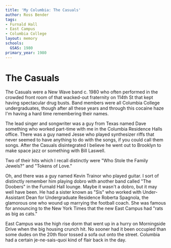 ```yaml
---
title: 'My Columbia: The Casuals'
author: Ross Bender
tags:
- Furnald Hall
- East Campus
- Columbia College
layout: memory
schools:
  GSAS: 1980
primary_year: 1980
---
```

# The Casuals

The Casuals were a New Wave band c. 1980 who often performed in the crowded front room of that wacked-out fraternity on 114th St that kept having spectacular drug busts. Band members were all Columbia College undergraduates, though after all these years and through this cocaine haze I'm having a hard time remembering their names.

The lead singer and songwriter was a guy from Texas named Dave something who worked part-time with me in the Columbia Residence Halls office. There was a guy named Jesse who played synthesizer riffs that never seemed to have anything to do with the songs, if you could call them songs. After the Casuals disintegrated I believe he went out to Brooklyn to make space jazz or something with Bill Laswell.

Two of their hits which I recall distinctly were "Who Stole the Family Jewels?" and "Tokens of Love."

Oh, and there was a guy named Kevin Trainor who played guitar. I sort of distinctly remember him playing dobro with another band called "The Doobers" in the Furnald Hall lounge. Maybe it wasn't a dobro, but it may well have been. He had a sister known as "Sis" who worked with Under-Assistant Dean for Undergraduate Residence Roberta Spagnola, the glamorous one who wound up marrying the football coach. She was famous for announcing to the New York Times that the new East Campus had "rats as big as cats."

East Campus was the high rise dorm that went up in a hurry on Morningside Drive when the big housing crunch hit. No sooner had it been occupied than some dudes on the 20th floor tossed a sofa out onto the street. Columbia had a certain je-ne-sais-quoi kind of flair back in the day.
